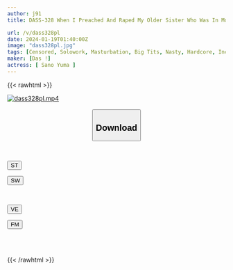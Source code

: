 ```yaml
---
author: j91
title: DASS-328 When I Preached And Raped My Older Sister Who Was In Mourning, She Exploded With Sexual Desire After Seeing Her Dick For The First Time In 10 Years! Seed Squeeze Beast Press With Hidden Big Breasts Shaking Violently! ! Yuma Sano

url: /v/dass328pl
date: 2024-01-19T01:40:00Z
image: "dass328pl.jpg"
tags: [Censored, Solowork, Masturbation, Big Tits, Nasty, Hardcore, Incest, Otaku	]
maker: [Das !]
actress: [ Sano Yuma ]
---
```



{{< rawhtml >}}

<div class="video" data-videoid="ok6YZBObZaFJ0k6">
    <a href="javascript:;">
        <img src="/v/dass328pl/dass328pl.jpg" width="WIDTH" height="HEIGHT" alt="dass328pl.mp4" loading="lazy">
    </a>
</div>

<script type="text/javascript" src="https://j91.asia/asset/on-demand-st.js"></script>

<br>
  <link rel="stylesheet" href="https://j91.asia/asset/bs5.css">
  
  <center>
  <button class="btn btn-primary" type="button" data-bs-toggle="collapse" data-bs-target=".multi-collapse" aria-expanded="false" aria-controls="multiCollapseExample1 multiCollapseExample2"><h2>Download</h2></button></center>
</p>
<div class="row">
  <div class="col">
    <div class="collapse multi-collapse" id="multiCollapseExample1">
      <div class="card card-body">
	      	      <br>
<div class="buttons">  
<p><a href="https://streamtape.to/v/ok6YZBObZaFJ0k6" target="_blank"><button class="btn-hover color-3"><i class="fa fa-download"></i> ST</button></a></p>
<p><a href="https://flaswish.com/fgee5jfyl0xf" target="_blank"><button class="btn-hover color-2"><i class="fa fa-download"></i> SW</button></a></p></div>
    </div>
  </div>
</div>
  <div class="col">
    <div class="collapse multi-collapse" id="multiCollapseExample2">
      <div class="card card-body">
	      <br>
<div class="buttons">
<p><a href="javascript:;" target="_blank"><button class="btn-hover color-9"><i class="fa fa-download"></i> VE</button></a></p>
<p><a href="javascript:;" target="_blank"><button class="btn-hover color-8"><i class="fa fa-download"></i> FM</button></a></p></div>
<br><br>
      </div>
    </div>
  </div>
</div>

{{< /rawhtml >}}